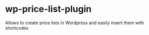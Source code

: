 wp-price-list-plugin
====================

Allows to create price lists in 
Wordpress and easily insert them
with shortcodes
